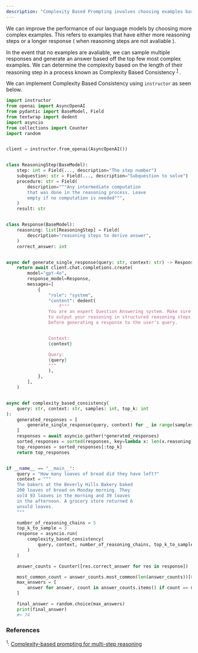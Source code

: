 ```yaml
---
description: "Complexity Based Prompting involves choosing examples based on their reasoning steps. If reasoning length isn't avaliable, then we can use proxies such as response length"
---
```


We can improve the performance of our language models by choosing more complex examples. This refers to examples that have either more reasoning steps or a longer response ( when reasoning steps are not avaliable ).

In the event that no examples are avaliable, we can sample multiple responses and generate an answer based off the top few most complex examples. We can determine the complexity based on the length of their reasoning step in a process known as Complexity Based Consistency
<sup><a href="https://arxiv.org/pdf/2210.00720">1</a></sup> .

We can implement Complexity Based Consistency using `instructor` as seen below.

```python hl_lines="40-42"
import instructor
from openai import AsyncOpenAI
from pydantic import BaseModel, Field
from textwrap import dedent
import asyncio
from collections import Counter
import random


client = instructor.from_openai(AsyncOpenAI())


class ReasoningStep(BaseModel):
    step: int = Field(..., description="The step number")
    subquestion: str = Field(..., description="Subquestion to solve")
    procedure: str = Field(
        description="""Any intermediate computation
        that was done in the reasoning process. Leave
        empty if no computation is needed""",
    )
    result: str


class Response(BaseModel):
    reasoning: list[ReasoningStep] = Field(
        description="reasoning steps to derive answer",
    )
    correct_answer: int


async def generate_single_response(query: str, context: str) -> Response:
    return await client.chat.completions.create(
        model="gpt-4o",
        response_model=Response,
        messages=[
            {
                "role": "system",
                "content": dedent(
                    f"""
                You are an expert Question Answering system. Make sure
                to output your reasoning in structured reasoning steps
                before generating a response to the user's query.


                Context:
                {context}

                Query:
                {query}
                """
                ),
            },
        ],
    )


async def complexity_based_consistency(
    query: str, context: str, samples: int, top_k: int
):
    generated_responses = [
        generate_single_response(query, context) for _ in range(samples)
    ]
    responses = await asyncio.gather(*generated_responses)
    sorted_responses = sorted(responses, key=lambda x: len(x.reasoning), reverse=True)
    top_responses = sorted_responses[:top_k]
    return top_responses


if __name__ == "__main__":
    query = "How many loaves of bread did they have left?"
    context = """
    The bakers at the Beverly Hills Bakery baked
    200 loaves of bread on Monday morning. They
    sold 93 loaves in the morning and 39 loaves
    in the afternoon. A grocery store returned 6
    unsold loaves.
    """

    number_of_reasoning_chains = 5
    top_k_to_sample = 3
    response = asyncio.run(
        complexity_based_consistency(
            query, context, number_of_reasoning_chains, top_k_to_sample
        )
    )

    answer_counts = Counter([res.correct_answer for res in response])

    most_common_count = answer_counts.most_common(len(answer_counts))[0][1]
    max_answers = [
        answer for answer, count in answer_counts.items() if count == most_common_count
    ]

    final_answer = random.choice(max_answers)
    print(final_answer)
    #> 74
```

### References

<sup id="ref-1">1</sup>: [Complexity-based prompting for multi-step reasoning](https://arxiv.org/pdf/2210.00720)
